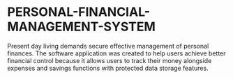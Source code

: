 # PERSONAL-FINANCIAL-MANAGEMENT-SYSTEM
Present day living demands secure effective management of personal finances. The software application was created to help users achieve better financial control because it allows users to track their money alongside expenses and savings functions with protected data storage features.
